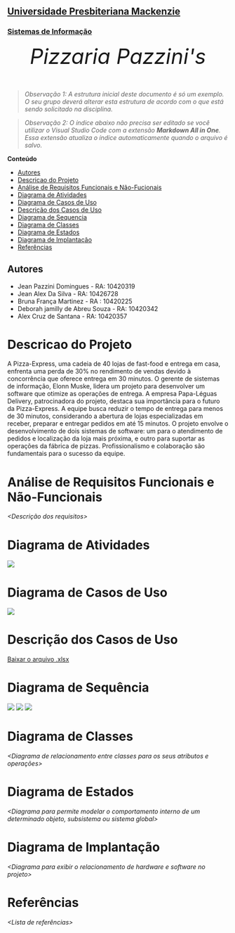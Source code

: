<h2><a href= "https://www.mackenzie.br">Universidade Presbiteriana Mackenzie</a></h2>
<h3><a href= "https://www.mackenzie.br/graduacao/sao-paulo-higienopolis/sistemas-de-informacao">Sistemas de Informação</a></h3>


<font size="+12"><center>
*Pizzaria Pazzini's*
</center></font>

>*Observação 1: A estrutura inicial deste documento é só um exemplo. O seu grupo deverá alterar esta estrutura de acordo com o que está sendo solicitado na disciplina.*

>*Observação 2: O índice abaixo não precisa ser editado se você utilizar o Visual Studio Code com a extensão **Markdown All in One**. Essa extensão atualiza o índice automaticamente quando o arquivo é salvo.*

**Conteúdo**

- [Autores](#autores)
- [Descricao do Projeto](#descricao-do-projeto)
- [Análise de Requisitos Funcionais e Não-Fucionais](#)
- [Diagrama de Atividades](#diagrama-de-atividades) 
- [Diagrama de Casos de Uso](#diagrama-de-casos-de-uso)
- [Descrição dos Casos de Uso](#descrição-dos-casos-de-uso)
- [Diagrama de Sequencia](#diagrama-de-sequencia)
- [Diagrama de Classes](#)
- [Diagrama de Estados](#)
- [Diagrama de Implantação](#)
- [Referências](#)


## Autores

* Jean Pazzini Domingues - RA: 10420319
* Jean Alex Da Silva - RA: 10426728
* Bruna França Martinez - RA :  10420225
* Deborah jamilly de Abreu Souza - RA: 10420342
* Alex Cruz de Santana - RA: 10420357


# Descricao do Projeto

A Pizza-Express, uma cadeia de 40 lojas de fast-food e entrega em casa, enfrenta uma perda de 30% no rendimento de vendas devido à concorrência que oferece entrega em 30 minutos. O gerente de sistemas de informação, Elonn Muske, lidera um projeto para desenvolver um software que otimize as operações de entrega. A empresa Papa-Léguas Delivery, patrocinadora do projeto, destaca sua importância para o futuro da Pizza-Express. A equipe busca reduzir o tempo de entrega para menos de 30 minutos, considerando a abertura de lojas especializadas em receber, preparar e entregar pedidos em até 15 minutos. O projeto envolve o desenvolvimento de dois sistemas de software: um para o atendimento de pedidos e localização da loja mais próxima, e outro para suportar as operações da fábrica de pizzas. Profissionalismo e colaboração são fundamentais para o sucesso da equipe.

# Análise de Requisitos Funcionais e Não-Funcionais
*&lt;Descrição dos requisitos&gt;*

# Diagrama de Atividades

![](/docs/diagrama_de_atividade.jfif)

# Diagrama de Casos de Uso

![](/docs/diagrama_casos_de_uso.jfif)

# Descrição dos Casos de Uso

[Baixar o arquivo .xlsx](eng_sof_des_caso_uso.xlsx)

# Diagrama de Sequência

![](/docs/logar_cliente.png)
![](/docs/logar_funcionario.png)
![](/docs/fazer_pedido.png)

# Diagrama de Classes

*&lt;Diagrama de relacionamento entre classes para os seus atributos e operações&gt;*

# Diagrama de Estados

*&lt;Diagrama para permite modelar o comportamento interno de um determinado objeto, subsistema ou sistema global&gt;*

# Diagrama de Implantação

*&lt;Diagrama para exibir o relacionamento de hardware e software no projeto&gt;*

# Referências

*&lt;Lista de referências&gt;*
